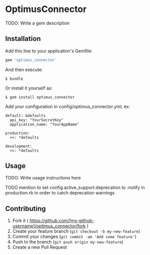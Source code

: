 # OptimusConnector

TODO: Write a gem description

## Installation

Add this line to your application's Gemfile:

```ruby
gem 'optimus_connector'
```

And then execute:

    $ bundle

Or install it yourself as:

    $ gem install optimus_connector

Add your configuration in config/optimus_connector.yml, ex:

```
default: &defaults
  api_key: "YourSecretKey"
  application_name: "YourAppName"

production:
  <<: *defaults

development:
  <<: *defaults
```

## Usage

TODO: Write usage instructions here

TODO mention to set config.active_support.deprecation to :notify in production.rb in order to catch deprecation warnings

## Contributing

1. Fork it ( https://github.com/[my-github-username]/optimus_connector/fork )
2. Create your feature branch (`git checkout -b my-new-feature`)
3. Commit your changes (`git commit -am 'Add some feature'`)
4. Push to the branch (`git push origin my-new-feature`)
5. Create a new Pull Request
